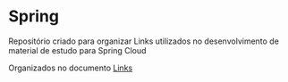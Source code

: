 # Spring
Repositório criado para organizar Links utilizados no desenvolvimento de material de estudo para Spring Cloud

Organizados no documento [Links](https://github.com/albuquerquealan/Estudos/blob/master/Spring-Cloud/Links)


